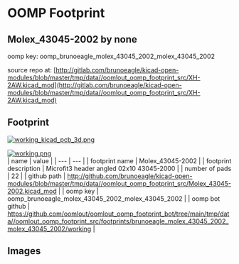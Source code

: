 # OOMP Footprint  
## Molex_43045-2002  by none  
  
oomp key: oomp_brunoeagle_molex_43045_2002_molex_43045_2002  
  
source repo at: [http://gitlab.com/brunoeagle/kicad-open-modules/blob/master/tmp/data//oomlout_oomp_footprint_src/XH-2AW.kicad_mod](http://gitlab.com/brunoeagle/kicad-open-modules/blob/master/tmp/data//oomlout_oomp_footprint_src/XH-2AW.kicad_mod)  
## Footprint  
  
[![working_kicad_pcb_3d.png](working_kicad_pcb_3d_600.png)](working_kicad_pcb_3d.png)  
  
[![working.png](working_600.png)](working.png)  
| name | value | 
| --- | --- | 
| footprint name | Molex_43045-2002 | 
| footprint description | Microfit3 header angled 02x10 43045-2000 | 
| number of pads | 22 | 
| github path | http://github.com/brunoeagle/kicad-open-modules/blob/master/tmp/data//oomlout_oomp_footprint_src/Molex_43045-2002.kicad_mod | 
| oomp key | oomp_brunoeagle_molex_43045_2002_molex_43045_2002 | 
| oomp bot github | https://github.com/oomlout/oomlout_oomp_footprint_bot/tree/main/tmp/data//oomlout_oomp_footprint_src/footprints/brunoeagle_molex_43045_2002_molex_43045_2002/working | 
## Images  
